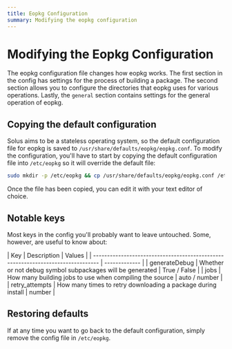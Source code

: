```yaml
---
title: Eopkg Configuration
summary: Modifying the eopkg configuration
---
```


# Modifying the Eopkg Configuration

The eopkg configuration file changes how eopkg works. The first section in the config has settings for the process of building a package. The second section allows you to configure the directories that eopkg uses for various operations. Lastly, the `general` section contains settings for the general operation of eopkg.

## Copying the default configuration

Solus aims to be a stateless operating system, so the default configuration file for eopkg is saved to `/usr/share/defaults/eopkg/eopkg.conf`. To modify the configuration, you'll have to start by copying the default configuration file into `/etc/eopkg` so it will override the default file:

```sh
sudo mkdir -p /etc/eopkg && cp /usr/share/defaults/eopkg/eopkg.conf /etc/eopkg/eopkg.conf
```

Once the file has been copied, you can edit it with your text editor of choice.

## Notable keys

Most keys in the config you'll probably want to leave untouched. Some, however, are useful to know about:

| Key               | Description                                                  | Values        |
| -------------------------------------------------------------------------------- | ------------- |
| generateDebug     | Whether or not debug symbol subpackages will be generated    | True / False  |
| jobs              | How many building jobs to use when compiling the source      | auto / number |
| retry_attempts    | How many times to retry downloading a package during install | number        |

## Restoring defaults

If at any time you want to go back to the default configuration, simply remove the config file in `/etc/eopkg`.
